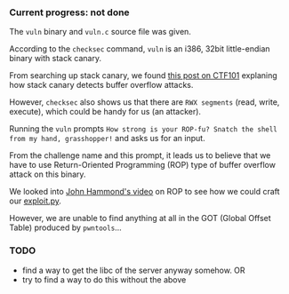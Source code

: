 ### Current progress: not done

The `vuln` binary and `vuln.c` source file was given.

According to the `checksec` command, `vuln` is an i386, 32bit little-endian binary with stack canary.

From searching up stack canary, we found [this post on CTF101](https://ctf101.org/binary-exploitation/stack-canaries/) explaning
how stack canary detects buffer overflow attacks. 

However, `checksec` also shows us that there are `RWX segments` (read, write, execute), which could be handy for us (an attacker).

Running the `vuln` prompts `How strong is your ROP-fu? Snatch the shell from my hand, grasshopper!` and asks us for
an input.

From the challenge name and this prompt, it leads us to believe that we have to use Return-Oriented Programming (ROP) type
of buffer overflow attack on this binary.

We looked into [John Hammond's video](https://youtu.be/i5-cWI_HV8o) on ROP to see how we could craft our [exploit.py](exploit.py).

However, we are unable to find anything at all in the GOT (Global Offset Table) produced by `pwntools`...

### TODO
- find a way to get the libc of the server anyway somehow. OR
- try to find a way to do this without the above
